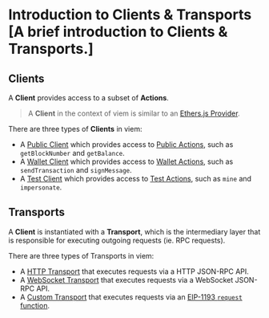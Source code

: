 # Introduction to Clients & Transports [A brief introduction to Clients & Transports.]

## Clients

A **Client** provides access to a subset of **Actions**. 

> A **Client** in the context of viem is similar to an [Ethers.js Provider](https://docs.ethers.org/v5/api/providers/).

There are three types of **Clients** in viem:

- A [Public Client](/docs/clients/public) which provides access to [Public Actions](/docs/actions/public/introduction), such as `getBlockNumber` and `getBalance`. 
- A [Wallet Client](/docs/clients/wallet) which provides access to [Wallet Actions](/docs/actions/wallet/introduction), such as `sendTransaction` and `signMessage`.
- A [Test Client](/docs/clients/test) which provides access to [Test Actions](/docs/actions/test/introduction), such as `mine` and `impersonate`.

## Transports

A **Client** is instantiated with a **Transport**, which is the intermediary layer that is responsible for executing outgoing requests (ie. RPC requests).

There are three types of Transports in viem: 

- A [HTTP Transport](/docs/clients/transports/http) that executes requests via a HTTP JSON-RPC API.
- A [WebSocket Transport](/docs/clients/transports/websocket) that executes requests via a WebSocket JSON-RPC API.
- A [Custom Transport](/docs/clients/transports/custom) that executes requests via an [EIP-1193 `request` function](https://eips.ethereum.org/EIPS/eip-1193).